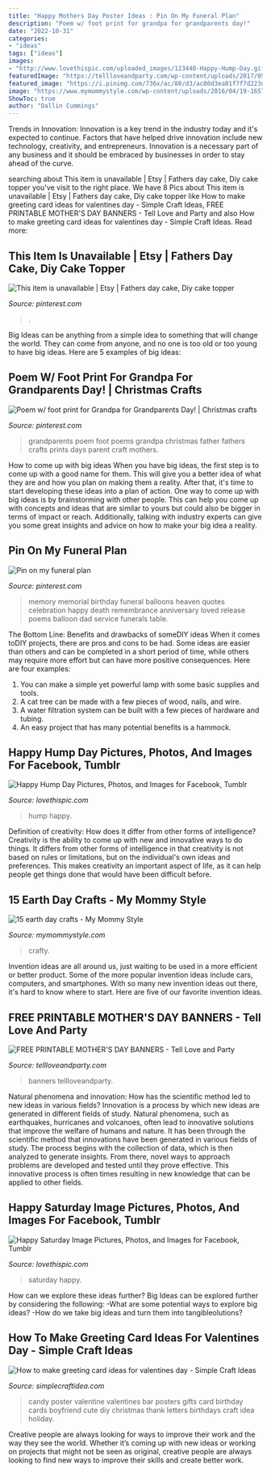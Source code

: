 ```yaml
---
title: "Happy Mothers Day Poster Ideas : Pin On My Funeral Plan"
description: "Poem w/ foot print for grandpa for grandparents day!"
date: "2022-10-31"
categories:
- "ideas"
tags: ["ideas"]
images:
- "http://www.lovethispic.com/uploaded_images/123440-Happy-Hump-Day.gif?1"
featuredImage: "https://tellloveandparty.com/wp-content/uploads/2017/05/Mothers-day-DIY-gift-ideas2.jpg"
featured_image: "https://i.pinimg.com/736x/ac/80/d3/ac80d3ea01f7f7d223da187bf71aef8c.jpg"
image: "https://www.mymommystyle.com/wp-content/uploads/2016/04/19-16576-post/magazine-scrap-earth-day-collage.jpg"
ShowToc: true
author: "Dallin Cummings"
---
```



Trends in Innovation:
Innovation is a key trend in the industry today and it's expected to continue. Factors that have helped drive innovation include new technology, creativity, and entrepreneurs. Innovation is a necessary part of any business and it should be embraced by businesses in order to stay ahead of the curve.

	

		
searching about This item is unavailable | Etsy | Fathers day cake, Diy cake topper you've visit to the right place. We have 8 Pics about This item is unavailable | Etsy | Fathers day cake, Diy cake topper like How to make greeting card ideas for valentines day - Simple Craft Ideas, FREE PRINTABLE MOTHER&#039;S DAY BANNERS - Tell Love and Party and also How to make greeting card ideas for valentines day - Simple Craft Ideas. Read more:
		
    
## This Item Is Unavailable | Etsy | Fathers Day Cake, Diy Cake Topper

<img loading=lazy src="https://i.pinimg.com/736x/ac/80/d3/ac80d3ea01f7f7d223da187bf71aef8c.jpg" onerror="this.onerror=null;this.src='https://tse3.mm.bing.net/th?id=OIP.G7amJ7EC_NY-Ih9rKGHEJAHaLF&amp;pid=15.1';" alt="This item is unavailable | Etsy | Fathers day cake, Diy cake topper">

_Source: pinterest.com_

>. 

	

Big Ideas can be anything from a simple idea to something that will change the world. They can come from anyone, and no one is too old or too young to have big ideas. Here are 5 examples of big ideas: 

    
## Poem W/ Foot Print For Grandpa For Grandparents Day! | Christmas Crafts

<img loading=lazy src="https://i.pinimg.com/736x/79/b2/9d/79b29d4dfbb8fa775a9e114f591544d5--grandparents-day-foot-prints.jpg" onerror="this.onerror=null;this.src='https://tse2.mm.bing.net/th?id=OIP.nmsfofxv6F2EGgNFl3kFHQHaJ6&amp;pid=15.1';" alt="Poem w/ foot print for Grandpa for Grandparents Day! | Christmas crafts">

_Source: pinterest.com_

>grandparents poem foot poems grandpa christmas father fathers crafts prints days parent craft mothers. 

	

How to come up with big ideas
When you have big ideas, the first step is to come up with a good name for them. This will give you a better idea of what they are and how you plan on making them a reality. After that, it's time to start developing these ideas into a plan of action.
One way to come up with big ideas is by brainstorming with other people. This can help you come up with concepts and ideas that are similar to yours but could also be bigger in terms of impact or reach. Additionally, talking with industry experts can give you some great insights and advice on how to make your big idea a reality.

    
## Pin On My Funeral Plan

<img loading=lazy src="https://i.pinimg.com/736x/eb/e3/2b/ebe32b656c9fa8611abd6342bbb03ff7--balloons-celebration-of-life-memorial-ideas-receptions.jpg" onerror="this.onerror=null;this.src='https://tse3.mm.bing.net/th?id=OIP.Bq48ECzWTcVpl5WP83fM7gHaJ3&amp;pid=15.1';" alt="Pin on my funeral plan">

_Source: pinterest.com_

>memory memorial birthday funeral balloons heaven quotes celebration happy death remembrance anniversary loved release poems balloon dad service funerals table. 

	

The Bottom Line: Benefits and drawbacks of someDIY ideas
When it comes toDIY projects, there are pros and cons to be had. Some ideas are easier than others and can be completed in a short period of time, while others may require more effort but can have more positive consequences. Here are four examples: 
1. You can make a simple yet powerful lamp with some basic supplies and tools.
2. A cat tree can be made with a few pieces of wood, nails, and wire.
3. A water filtration system can be built with a few pieces of hardware and tubing. 
4. An easy project that has many potential benefits is a hammock.

    
## Happy Hump Day Pictures, Photos, And Images For Facebook, Tumblr

<img loading=lazy src="http://www.lovethispic.com/uploaded_images/123440-Happy-Hump-Day.gif?1" onerror="this.onerror=null;this.src='https://tse3.mm.bing.net/th?id=OIP.SCzGl247YLllqXMVwL1a5QAAAA&amp;pid=15.1';" alt="Happy Hump Day Pictures, Photos, and Images for Facebook, Tumblr">

_Source: lovethispic.com_

>hump happy. 

	

Definition of creativity: How does it differ from other forms of intelligence?
Creativity is the ability to come up with new and innovative ways to do things. It differs from other forms of intelligence in that creativity is not based on rules or limitations, but on the individual's own ideas and preferences. This makes creativity an important aspect of life, as it can help people get things done that would have been difficult before.

    
## 15 Earth Day Crafts - My Mommy Style

<img loading=lazy src="https://www.mymommystyle.com/wp-content/uploads/2016/04/19-16576-post/magazine-scrap-earth-day-collage.jpg" onerror="this.onerror=null;this.src='https://tse4.mm.bing.net/th?id=OIP.uou-kWu9q9IC2gcSDfjfDAHaMJ&amp;pid=15.1';" alt="15 earth day crafts - My Mommy Style">

_Source: mymommystyle.com_

>crafty. 

	

Invention ideas are all around us, just waiting to be used in a more efficient or better product. Some of the more popular invention ideas include cars, computers, and smartphones. With so many new invention ideas out there, it's hard to know where to start. Here are five of our favorite invention ideas.

    
## FREE PRINTABLE MOTHER&#039;S DAY BANNERS - Tell Love And Party

<img loading=lazy src="https://tellloveandparty.com/wp-content/uploads/2017/05/Mothers-day-DIY-gift-ideas2.jpg" onerror="this.onerror=null;this.src='https://tse2.mm.bing.net/th?id=OIP.gFbsmUIvy2jjTsZDzL7RpQHaLH&amp;pid=15.1';" alt="FREE PRINTABLE MOTHER&#039;S DAY BANNERS - Tell Love and Party">

_Source: tellloveandparty.com_

>banners tellloveandparty. 

	

Natural phenomena and innovation: How has the scientific method led to new ideas in various fields?
Innovation is a process by which new ideas are generated in different fields of study. Natural phenomena, such as earthquakes, hurricanes and volcanoes, often lead to innovative solutions that improve the welfare of humans and nature. It has been through the scientific method that innovations have been generated in various fields of study. The process begins with the collection of data, which is then analyzed to generate insights. From there, novel ways to approach problems are developed and tested until they prove effective. This innovative process is often times resulting in new knowledge that can be applied to other fields.

    
## Happy Saturday Image Pictures, Photos, And Images For Facebook, Tumblr

<img loading=lazy src="http://www.lovethispic.com/uploaded_images/234839-Happy-Saturday-Image.jpg?2" onerror="this.onerror=null;this.src='https://tse2.mm.bing.net/th?id=OIP.99IvyZugU5u392jiiOF4AwHaLH&amp;pid=15.1';" alt="Happy Saturday Image Pictures, Photos, and Images for Facebook, Tumblr">

_Source: lovethispic.com_

>saturday happy. 

	

How can we explore these ideas further?
Big Ideas can be explored further by considering the following: 
-What are some potential ways to explore big ideas? 
-How do we take big ideas and turn them into tangibleolutions?

    
## How To Make Greeting Card Ideas For Valentines Day - Simple Craft Ideas

<img loading=lazy src="https://simplecraftidea.com/wp-content/uploads/2016/02/quilled-211.jpg" onerror="this.onerror=null;this.src='https://tse1.mm.bing.net/th?id=OIP.RUnGJ83i2yFR4tG-eqbgUwHaNJ&amp;pid=15.1';" alt="How to make greeting card ideas for valentines day - Simple Craft Ideas">

_Source: simplecraftidea.com_

>candy poster valentine valentines bar posters gifts card birthday cards boyfriend cute diy christmas thank letters birthdays craft idea holiday. 

	

Creative people are always looking for ways to improve their work and the way they see the world. Whether it’s coming up with new ideas or working on projects that might not be seen as original, creative people are always looking to find new ways to improve their skills and create better work.

